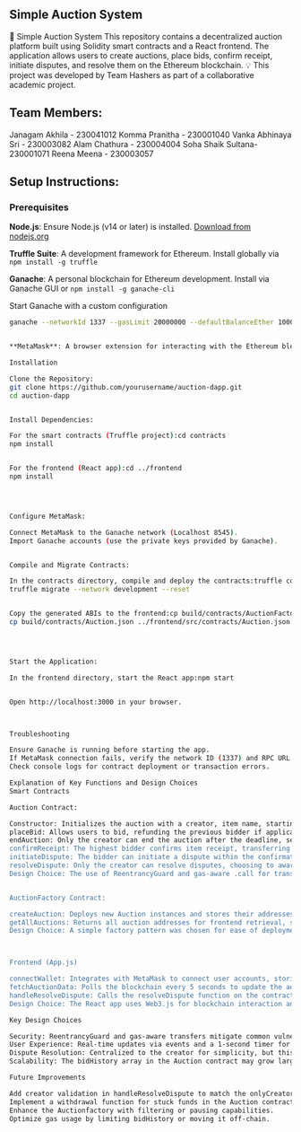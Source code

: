 ## Simple Auction System

🛒 Simple Auction System
This repository contains a decentralized auction platform built using Solidity smart contracts and a React frontend. The application allows users to create auctions, place bids, confirm receipt, initiate disputes, and resolve them on the Ethereum blockchain.
💡 This project was developed by Team Hashers as part of a collaborative academic project.
## Team Members:
Janagam Akhila - 230041012
Komma Pranitha - 230001040
Vanka Abhinaya Sri - 230003082
Alam Chathura - 230004004
Soha Shaik Sultana-230001071
Reena Meena - 230003057

 ## Setup Instructions:

### Prerequisites
**Node.js**: Ensure Node.js (v14 or later) is installed. [Download from nodejs.org](https://nodejs.org)

**Truffle Suite**: A development framework for Ethereum. Install globally via 
`npm install -g truffle`

**Ganache**: A personal blockchain for Ethereum development. Install via Ganache GUI or 
  `npm install -g ganache-cli`
  
Start Ganache with a custom configuration

```bash
ganache --networkId 1337 --gasLimit 20000000 --defaultBalanceEther 1000 --port 8545 --chain.hardfork london --blockTime 2 --db ./ganache-data


**MetaMask**: A browser extension for interacting with the Ethereum blockchain. Install from metamask.io.

Installation

Clone the Repository:
git clone https://github.com/yourusername/auction-dapp.git
cd auction-dapp


Install Dependencies:

For the smart contracts (Truffle project):cd contracts
npm install


For the frontend (React app):cd ../frontend
npm install




Configure MetaMask:

Connect MetaMask to the Ganache network (Localhost 8545).
Import Ganache accounts (use the private keys provided by Ganache).


Compile and Migrate Contracts:

In the contracts directory, compile and deploy the contracts:truffle compile
truffle migrate --network development --reset


Copy the generated ABIs to the frontend:cp build/contracts/AuctionFactory.json ../frontend/src/contracts/AuctionFactory.json
cp build/contracts/Auction.json ../frontend/src/contracts/Auction.json




Start the Application:

In the frontend directory, start the React app:npm start


Open http://localhost:3000 in your browser.



Troubleshooting

Ensure Ganache is running before starting the app.
If MetaMask connection fails, verify the network ID (1337) and RPC URL (http://localhost:8545).
Check console logs for contract deployment or transaction errors.

Explanation of Key Functions and Design Choices
Smart Contracts

Auction Contract:

Constructor: Initializes the auction with a creator, item name, starting bid, and duration. Validates inputs to prevent invalid setups.
placeBid: Allows users to bid, refunding the previous bidder if applicable. Uses a minimum increment (0.1 ETH) to ensure competitive bidding. Protected by nonReentrant to prevent reentrancy attacks.
endAuction: Only the creator can end the auction after the deadline, setting a 7-day confirmation period. This ensures the seller has control over the auction's conclusion.
confirmReceipt: The highest bidder confirms item receipt, transferring funds to the seller. Restricted to the bidder and requires the auction to be ended.
initiateDispute: The bidder can initiate a dispute within the confirmation period if the item isn’t received. This provides a safety net for buyers.
resolveDispute: Only the creator can resolve disputes, choosing to award funds to themselves or refund the bidder. The onlyCreator modifier ensures only the seller decides, reflecting a centralized dispute resolution design to simplify logic, though it could be enhanced with arbitration in the future.
Design Choice: The use of ReentrancyGuard and gas-aware .call for transfers prioritizes security. The ItemStatus enum and events (e.g., FundsReleased, DisputeInitiated) enable transparent state tracking.


AuctionFactory Contract:

createAuction: Deploys new Auction instances and stores their addresses. Open to all users, promoting accessibility.
getAllAuctions: Returns all auction addresses for frontend retrieval, supporting a dynamic auction list.
Design Choice: A simple factory pattern was chosen for ease of deployment and management. Future enhancements could include ownership restrictions or auction categorization.



Frontend (App.js)

connectWallet: Integrates with MetaMask to connect user accounts, storing the address locally for session persistence.
fetchAuctionData: Polls the blockchain every 5 seconds to update the auction list, ensuring real-time data with retry logic for reliability.
handleResolveDispute: Calls the resolveDispute function on the contract. Currently lacks creator validation, causing reverts when called by the bidder (e.g., transaction from 0xc18c6e3a01efae45e8e838a22b0503850e731a29 with status: false and gasUsed: 37249). This should be fixed by adding a check against auctionCreator.
Design Choice: The React app uses Web3.js for blockchain interaction and local storage for offline data. Event listeners (e.g., AuctionCreated, NewHighestBid) provide real-time updates, while notifications enhance user experience. The current dispute resolution flow assumes UI restriction, which needs alignment with the contract's onlyCreator modifier.

Key Design Choices

Security: ReentrancyGuard and gas-aware transfers mitigate common vulnerabilities. However, the lack of a withdrawal mechanism for stuck funds is a potential risk.
User Experience: Real-time updates via events and a 1-second timer for auction countdowns improve interactivity, though polling could be optimized with WebSocket subscriptions.
Dispute Resolution: Centralized to the creator for simplicity, but this could be a limitation. A decentralized arbitration system could be explored for fairness.
Scalability: The bidHistory array in the Auction contract may grow large, increasing gas costs. An off-chain solution or history pruning could be considered.

Future Improvements

Add creator validation in handleResolveDispute to match the onlyCreator modifier.
Implement a withdrawal function for stuck funds in the Auction contract.
Enhance the Auctionfactory with filtering or pausing capabilities.
Optimize gas usage by limiting bidHistory or moving it off-chain.
